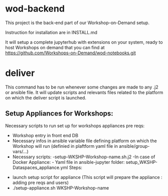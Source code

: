 # wod-backend
This project is the back-end part of our Workshop-on-Demand setup.

Instruction for installation are in INSTALL.md

It will setup a complete jupyterhub with extensions on your system, ready to host Workshops on demand that you can find at https://github.com/Workshops-on-Demand/wod-notebooks.git

# deliver
This command has to be run whenever some changes are made to any .j2 or ansible file. It will update scripts and relevants files related to the platform on which the deliver script is launched.


## Setup Appliances for Workshops:
Necessary scripts to run set up for workshops appliances 
pre reqs:
- Workshop entry in front end DB
- Necessary infos in ansible variable file defining platform on which the Workshop will run (definied in plaftform yaml file in ansible/group-vars/...)
- Necessary scripts:
    -setup-WKSHP-Workshop-name.sh.j2
    -In case of Docker Appliance:
      - Yaml file in ansible-jupyter folder:  setup_WKSHP-Dataspaces_appliance.yml
Steps:
* launch setup script for appliance (This script will prepare the appliance : adding pre reqs and users)
* ./setup-appliance.sh WKSHP-Workshop-name
